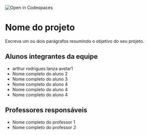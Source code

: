 ![Open in Codespaces](https://classroom.github.com/assets/open-in-codespaces-abfff4d4e15f9e1bd8274d9a39a0befe03a0632bb0f153d0ec72ff541cedbe34.svg)
# Nome do projeto
Escreva um ou dois parágrafos resumindo o objetivo do seu projeto.

## Alunos integrantes da equipe

* arthur rodrigues lanza avelar1
* Nome completo do aluno 2
* Nome completo do aluno 3
* Nome completo do aluno 4
* Nome completo do aluno 4
* Nome completo do aluno 4

## Professores responsáveis

* Nome completo do professor 1
* Nome completo do professor 2

